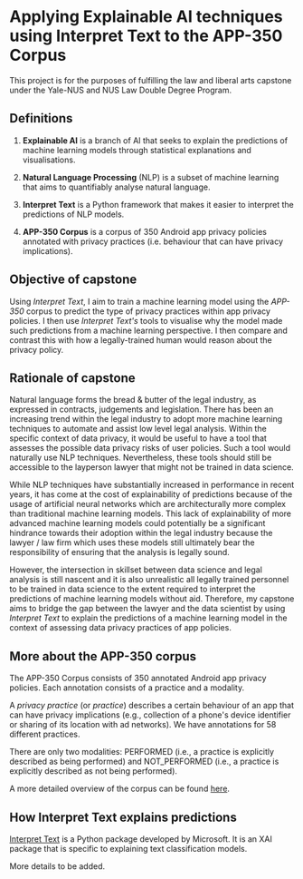 # Applying Explainable AI techniques using Interpret Text to the APP-350 Corpus
This project is for the purposes of fulfilling the law and liberal arts capstone under the Yale-NUS and NUS Law Double Degree Program.
## Definitions
1. **Explainable AI** is a branch of AI that seeks to explain the predictions of machine learning models through statistical explanations and visualisations.

2. **Natural Language Processing** (NLP) is a subset of machine learning that aims to quantifiably analyse natural language. 

3. **Interpret Text** is a Python framework that makes it easier to interpret the predictions of NLP models.

4. **APP-350 Corpus** is a corpus of 350 Android app privacy policies annotated with privacy practices (i.e. behaviour that can have privacy implications). 

## Objective of capstone
Using _Interpret Text_, I aim to train a machine learning model using the _APP-350_ corpus to predict the type of privacy practices within app privacy policies. I then use _Interpret Text's_ tools to visualise why the model made such predictions from a machine learning perspective. I then compare and contrast this with how a legally-trained human would reason about the privacy policy.

## Rationale of capstone
Natural language forms the bread & butter of the legal industry, as expressed in contracts, judgements and legislation. There has been an increasing trend within the legal industry to adopt more machine learning techniques to automate and assist low level legal analysis. Within the specific context of data privacy, it would be useful to have a tool that assesses the possible data privacy risks of user policies. Such a tool would naturally use NLP techniques. Nevertheless, these tools should still be accessible to the layperson lawyer that might not be trained in data science.

While NLP techniques have substantially increased in performance in recent years, it has come at the cost of explainability of predictions because of the usage of artificial neural networks which are architecturally more complex than traditional machine learning models. This lack of explainability of more advanced machine learning models could potentially be a significant hindrance towards their adoption within the legal industry because the lawyer / law firm which uses these models still ultimately bear the responsibility of ensuring that the analysis is legally sound. 

However, the intersection in skillset between data science and legal analysis is still nascent and it is also unrealistic all legally trained personnel to be trained in data science to the extent required to interpret the predictions of machine learning models without aid.
Therefore, my capstone aims to bridge the gap between the lawyer and the data scientist by using _Interpret Text_ to explain the predictions of a machine learning model in the context of assessing data privacy practices of app policies.

## More about the APP-350 corpus
The APP-350 Corpus consists of 350 annotated Android app privacy policies. Each annotation consists of a practice and a modality.

A *privacy practice* (or *practice*) describes a certain behaviour of an app that can have privacy implications (e.g., collection of a phone's device identifier or sharing of its location with ad networks). We have annotations for 58 different practices. 

There are only two modalities: PERFORMED  (i.e., a practice is explicitly described as being performed) and NOT_PERFORMED (i.e., a practice is explicitly described as not being performed).

A more detailed overview of the corpus can be found [here](dataset/APP-350_v1.1/README_APP-350.md).

## How Interpret Text explains predictions

[Interpret Text](https://github.com/interpretml/interpret-text#interpret-text---alpha-release) is a Python package developed by Microsoft. It is an XAI package that is specific to explaining text classification models. 

More details to be added. 